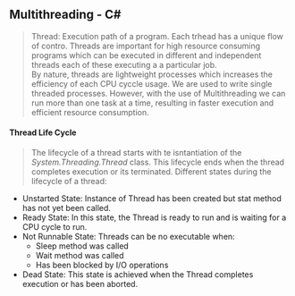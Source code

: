 ## Multithreading - C#
> Thread: Execution path of a program. Each trhead has a unique flow of contro. Threads are important for high resource consuming programs which can be executed in different and independent threads each of these executing a a particular job.  
By nature, threads are lightweight processes which increases the efficiency of each CPU cyccle usage. 
We are used to write single threaded processes. However, with the use of Multithreading we can run more than one task at a time, resulting in faster execution and efficient resource consumption.
#### Thread Life Cycle
> The lifecycle of a thread starts with te isntantiation of the *System.Threading.Thread* class. This lifecycle ends when the thread completes execution or its terminated.
Different states during the lifecycle of a thread:
- Unstarted State: Instance of Thread has been created but stat method has not yet been called. 
- Ready State: In this state, the Thread is ready to run and is waiting for a CPU cycle to run.
- Not Runnable State: Threads can be no executable when:
  - Sleep method was called
  - Wait method was called
  - Has been blocked by I/O operations 
- Dead State: This state is achieved when the Thread completes execution or has been aborted.
####
####
####
####
####
####